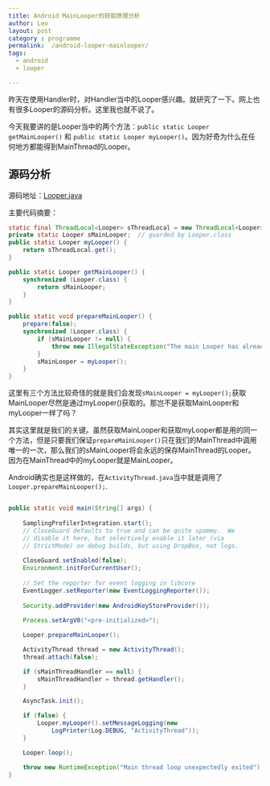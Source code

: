 ```yaml
---
title: Android MainLooper的获取原理分析
author: Leo
layout: post
category : programme
permalink:  /android-looper-mainlooper/
tags: 
  - android
  - looper

---
```


昨天在使用Handler时，对Handler当中的Looper感兴趣。就研究了一下。网上也有很多Looper的源码分析。这里我也就不说了。

今天我要讲的是Looper当中的两个方法：`public static Looper getMainLooper()` 和 `public static Looper myLooper()`。因为好奇为什么在任何地方都能得到MainThread的Looper。



## 源码分析
源码地址：[Looper.java](https://android.googlesource.com/platform/frameworks/base.git/+/android-4.3_r2/core/java/android/os/Looper.java)

主要代码摘要：

```java
static final ThreadLocal<Looper> sThreadLocal = new ThreadLocal<Looper>();
private static Looper sMainLooper;  // guarded by Looper.class
public static Looper myLooper() {
	return sThreadLocal.get();
}

public static Looper getMainLooper() {
	synchronized (Looper.class) {
		return sMainLooper;
	}
}

public static void prepareMainLooper() {
	prepare(false);
	synchronized (Looper.class) {
		if (sMainLooper != null) {
			throw new IllegalStateException("The main Looper has already been prepared.");
		}
		sMainLooper = myLooper();
	}
}
```


这里有三个方法比较奇怪的就是我们会发现`sMainLooper = myLooper();`获取MainLooper尽然是通过myLooper()获取的。那岂不是获取MainLooper和myLooper一样了吗？

其实这里就是我们的关键。虽然获取MainLooper和获取myLooper都是用的同一个方法，但是只要我们保证`prepareMainLooper()`只在我们的MainThread中调用唯一的一次，那么我们的sMainLooper将会永远的保存MainThread的Looper。因为在MainThread中的myLooper就是MainLooper。

Android确实也是这样做的，在`ActivityThread.java`当中就是调用了`Looper.prepareMainLooper();`.

```java

public static void main(String[] args) {
	
	SamplingProfilerIntegration.start();
	// CloseGuard defaults to true and can be quite spammy.  We
	// disable it here, but selectively enable it later (via
	// StrictMode) on debug builds, but using DropBox, not logs.
	
	CloseGuard.setEnabled(false);
	Environment.initForCurrentUser();
	
	// Set the reporter for event logging in libcore
	EventLogger.setReporter(new EventLoggingReporter());
	
	Security.addProvider(new AndroidKeyStoreProvider());
	
	Process.setArgV0("<pre-initialized>");

	Looper.prepareMainLooper();

	ActivityThread thread = new ActivityThread();
	thread.attach(false);

	if (sMainThreadHandler == null) {
		sMainThreadHandler = thread.getHandler();
	}

	AsyncTask.init();

	if (false) {
		Looper.myLooper().setMessageLogging(new
			LogPrinter(Log.DEBUG, "ActivityThread"));
	}

	Looper.loop();

	throw new RuntimeException("Main thread loop unexpectedly exited");
}
```